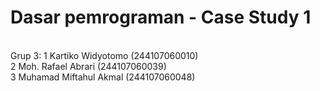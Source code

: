 <h1>Dasar pemrograman - Case Study 1</h1><br>
Grup 3:
1 Kartiko Widyotomo         (244107060010)<br>
2 Moh. Rafael Abrari        (244107060039)<br>
3 Muhamad Miftahul Akmal    (244107060048)